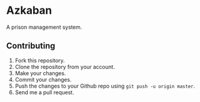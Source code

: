 # Azkaban
A prison management system.

## Contributing
1. Fork this repository.
2. Clone the repository from your account.
3. Make your changes.
4. Commit your changes.
5. Push the changes to your Github repo using `git push -u origin master`.
6. Send me a pull request.
